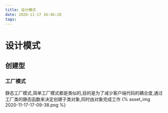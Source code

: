 ```yaml
---
title: 设计模式
date: 2020-11-17 16:46:28
tags:
---
```

# 设计模式
## 创建型
### 工厂模式
静态工厂模式,简单工厂模式都是类似的,目的是为了减少客户端代码的耦合度,通过工厂类的静态函数来决定创建子类对象,同时由对象完成工作
{% asset_img 2020-11-17-17-09-38.png %}